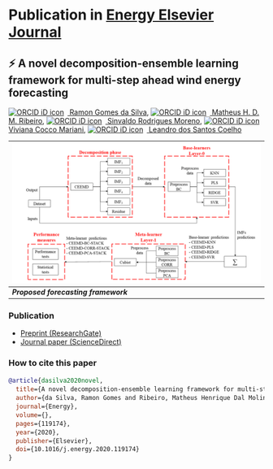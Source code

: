 # Publication in [Energy Elsevier Journal](https://www.journals.elsevier.com/energy)
## :zap: A novel decomposition-ensemble learning framework for multi-step ahead wind energy forecasting
[<img src="https://orcid.org/sites/default/files/images/orcid_16x16.png" style="width:1em;margin-right:.5em;" alt="ORCID iD icon"></img> Ramon Gomes da Silva][RamonID], [<img src="https://orcid.org/sites/default/files/images/orcid_16x16.png" style="width:1em;margin-right:.5em;" alt="ORCID iD icon"></img> Matheus H. D. M. Ribeiro][MatheusID], [<img src="https://orcid.org/sites/default/files/images/orcid_16x16.png" style="width:1em;margin-right:.5em;" alt="ORCID iD icon"></img> Sinvaldo Rodrigues Moreno][SinvaldoID], [<img src="https://orcid.org/sites/default/files/images/orcid_16x16.png" style="width:1em;margin-right:.5em;" alt="ORCID iD icon"></img> Viviana Cocco Mariani][VivianaID], [<img src="https://orcid.org/sites/default/files/images/orcid_16x16.png" style="width:1em;margin-right:.5em;" alt="ORCID iD icon"></img> Leandro dos Santos Coelho][LeandroID]

![Proposed Forecasting Framework](Figures/framework.png)|
:---|
**_Proposed forecasting framework_**|

### Publication
- [Preprint (ResearchGate)][RG]
- [Journal paper (ScienceDirect)][SD]

### How to cite this paper
```bibtex
@article{dasilva2020novel,
  title={A novel decomposition-ensemble learning framework for multi-step ahead wind energy forecasting},
  author={da Silva, Ramon Gomes and Ribeiro, Matheus Henrique Dal Molin and Moreno, Sinvaldo Rodrigues and Mariani, Viviana Cocco and Coelho, Leandro Santos},
  journal={Energy},
  volume={},
  pages={119174},
  year={2020},
  publisher={Elsevier},
  doi={10.1016/j.energy.2020.119174}
}
```

[RamonID]: https://orcid.org/0000-0001-8580-7695
[MatheusID]: https://orcid.org/0000-0001-7387-9077
[SinvaldoID]: https://orcid.org/0000-0001-6565-9605
[VivianaID]: https://orcid.org/0000-0003-2490-4568
[LeandroID]: https://orcid.org/0000-0001-5728-943X
[RG]: https://www.researchgate.net/publication/345178942_A_novel_decomposition-ensemble_learning_framework_for_multi-step_ahead_wind_energy_forecasting
[SD]: https://www.sciencedirect.com/science/article/abs/pii/S0360544220322817